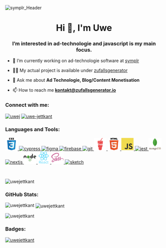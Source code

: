 ![symplr_Header](https://user-images.githubusercontent.com/61709180/180615186-f85ef42d-f669-4d0a-a5c1-dadbe335c442.png)


<h1 align="center">Hi 👋, I'm Uwe</h1>
<h3 align="center">I’m interested in ad-technologie and javascript is my main focus.</h3>

- 🔭 I’m currently working on ad-technologie software at [symplr](https://symplr.de/)

- 👨‍💻 My actual project is available under [zufallsgenerator](https://zufallsgenerator.io/)

- 💬 Ask me about **Ad Technologie, Blog/Content Monetisation**

- 📫 How to reach me **kontakt@zufallsgenerator.io**

<h3 align="left">Connect with me:</h3>
<p align="left">
<a href="https://codepen.io/uwej" target="blank"><img align="center" src="https://raw.githubusercontent.com/rahuldkjain/github-profile-readme-generator/master/src/images/icons/Social/codepen.svg" alt="uwej" height="30" width="40" /></a>
<a href="https://linkedin.com/in/uwe-jettkant" target="blank"><img align="center" src="https://raw.githubusercontent.com/rahuldkjain/github-profile-readme-generator/master/src/images/icons/Social/linked-in-alt.svg" alt="uwe-jettkant" height="30" width="40" /></a>
</p>

<h3 align="left">Languages and Tools:</h3>
<p align="left"> <a href="https://www.w3schools.com/css/" target="_blank" rel="noreferrer"> <img src="https://raw.githubusercontent.com/devicons/devicon/master/icons/css3/css3-original-wordmark.svg" alt="css3" width="40" height="40"/> </a> <a href="https://www.cypress.io" target="_blank" rel="noreferrer"> <img src="https://raw.githubusercontent.com/simple-icons/simple-icons/6e46ec1fc23b60c8fd0d2f2ff46db82e16dbd75f/icons/cypress.svg" alt="cypress" width="40" height="40"/> </a> <a href="https://www.figma.com/" target="_blank" rel="noreferrer"> <img src="https://www.vectorlogo.zone/logos/figma/figma-icon.svg" alt="figma" width="40" height="40"/> </a> <a href="https://firebase.google.com/" target="_blank" rel="noreferrer"> <img src="https://www.vectorlogo.zone/logos/firebase/firebase-icon.svg" alt="firebase" width="40" height="40"/> </a> <a href="https://git-scm.com/" target="_blank" rel="noreferrer"> <img src="https://www.vectorlogo.zone/logos/git-scm/git-scm-icon.svg" alt="git" width="40" height="40"/> </a> <a href="https://gulpjs.com" target="_blank" rel="noreferrer"> <img src="https://raw.githubusercontent.com/devicons/devicon/master/icons/gulp/gulp-plain.svg" alt="gulp" width="40" height="40"/> </a> <a href="https://www.w3.org/html/" target="_blank" rel="noreferrer"> <img src="https://raw.githubusercontent.com/devicons/devicon/master/icons/html5/html5-original-wordmark.svg" alt="html5" width="40" height="40"/> </a> <a href="https://developer.mozilla.org/en-US/docs/Web/JavaScript" target="_blank" rel="noreferrer"> <img src="https://raw.githubusercontent.com/devicons/devicon/master/icons/javascript/javascript-original.svg" alt="javascript" width="40" height="40"/> </a> <a href="https://jestjs.io" target="_blank" rel="noreferrer"> <img src="https://www.vectorlogo.zone/logos/jestjsio/jestjsio-icon.svg" alt="jest" width="40" height="40"/> </a> <a href="https://www.mongodb.com/" target="_blank" rel="noreferrer"> <img src="https://raw.githubusercontent.com/devicons/devicon/master/icons/mongodb/mongodb-original-wordmark.svg" alt="mongodb" width="40" height="40"/> </a> <a href="https://nextjs.org/" target="_blank" rel="noreferrer"> <img src="https://cdn.worldvectorlogo.com/logos/nextjs-2.svg" alt="nextjs" width="40" height="40"/> </a> <a href="https://nodejs.org" target="_blank" rel="noreferrer"> <img src="https://raw.githubusercontent.com/devicons/devicon/master/icons/nodejs/nodejs-original-wordmark.svg" alt="nodejs" width="40" height="40"/> </a> <a href="https://reactjs.org/" target="_blank" rel="noreferrer"> <img src="https://raw.githubusercontent.com/devicons/devicon/master/icons/react/react-original-wordmark.svg" alt="react" width="40" height="40"/> </a> <a href="https://sass-lang.com" target="_blank" rel="noreferrer"> <img src="https://raw.githubusercontent.com/devicons/devicon/master/icons/sass/sass-original.svg" alt="sass" width="40" height="40"/> </a> <a href="https://www.sketch.com/" target="_blank" rel="noreferrer"> <img src="https://www.vectorlogo.zone/logos/sketchapp/sketchapp-icon.svg" alt="sketch" width="40" height="40"/> </a> </p>

<br />

<p align="left"> <img src="https://komarev.com/ghpvc/?username=uwejettkant&label=Profile%20views&color=0e75b6&style=flat" alt="uwejettkant" /> </p>


<h3 align="left">GitHub Stats:</h3>

<p><img align="left" src="https://github-readme-stats.vercel.app/api/top-langs?username=uwejettkant&show_icons=true&locale=en&layout=compact" alt="uwejettkant" /></p>

<p>&nbsp;<img align="center" src="https://github-readme-stats.vercel.app/api?username=uwejettkant&show_icons=true&locale=en" alt="uwejettkant" /></p>

<p><img align="center" src="https://github-readme-streak-stats.herokuapp.com/?user=uwejettkant&" alt="uwejettkant" /></p>

<h3 align="left">Badges:</h3>

<p align="left"> <a href="https://github.com/ryo-ma/github-profile-trophy"><img src="https://github-profile-trophy.vercel.app/?username=uwejettkant" alt="uwejettkant" /></a> </p>
